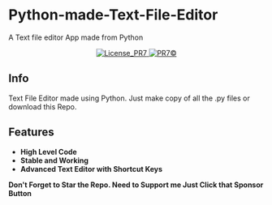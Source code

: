 # Python-made-Text-File-Editor
A Text file editor App made from Python 

<div align="center">
<a href="https://img.shields.io/badge/LICENSE-MPL--2.0-blueviolet.svg">
  <img alt="License_PR7" src="https://img.shields.io/badge/LICENSE-MPL--2.0-blueviolet.svg">
</a>

<a href="https://img.shields.io/badge/CODE-STABLE-important.svg">
  <img alt="PR7©" src="https://img.shields.io/badge/CODE-STABLE-important.svg">
</a>
</div>

## Info

Text File Editor made using Python. Just make copy of all the .py files or download this Repo.

## Features 

* **High Level Code**
* **Stable and Working**
* **Advanced Text Editor with Shortcut Keys**

**Don't Forget to Star the Repo. Need to Support me Just Click that Sponsor Button**




